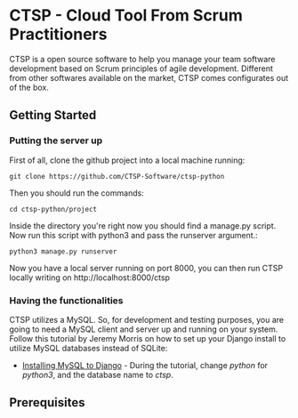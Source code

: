 # CTSP - Cloud Tool From Scrum Practitioners

CTSP is a open source software to help you manage your team software development based on Scrum principles of agile development. Different from other softwares available on the market, CTSP comes configurates out of the box.

## Getting Started
### Putting the server up

First of all, clone the github project into a local machine running:

```
git clone https://github.com/CTSP-Software/ctsp-python
```

Then you should run the commands:

```
cd ctsp-python/project
```

Inside the directory you're right now you should find a manage.py script. Now run this script with python3 and pass the runserver argument.:

```
python3 manage.py runserver
```

Now you have a local server running on port 8000, you can then run CTSP locally writing on http://localhost:8000/ctsp

### Having the functionalities
CTSP utilizes a MySQL. So, for development and testing purposes, you are going to need a MySQL client and server up and running on your system.
Follow this tutorial by Jeremy Morris on how to set up your Django install to utilize MySQL databases instead of SQLite:

* [Installing MySQL to Django](https://www.digitalocean.com/community/tutorials/how-to-create-a-django-app-and-connect-it-to-a-database) - During the tutorial, change *python* for *python3*, and the database name to *ctsp*.

## Prerequisites
